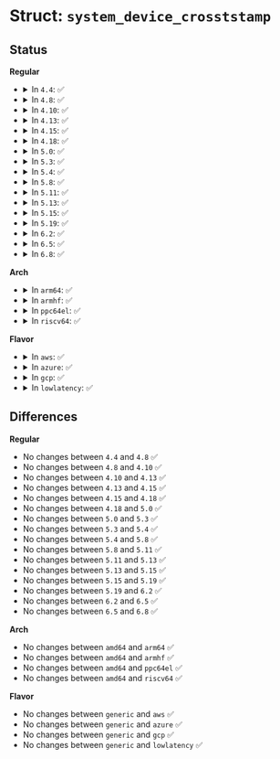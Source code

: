 # Struct: <code>system_device_crosststamp</code>

## Status
<b>Regular</b>
<ul>
<li>
<details>
<summary>In <code>4.4</code>: ✅</summary>

```c
struct system_device_crosststamp {
    ktime_t device;
    ktime_t sys_realtime;
    ktime_t sys_monoraw;
};
```
</details>
</li>
<li>
<details>
<summary>In <code>4.8</code>: ✅</summary>

```c
struct system_device_crosststamp {
    ktime_t device;
    ktime_t sys_realtime;
    ktime_t sys_monoraw;
};
```
</details>
</li>
<li>
<details>
<summary>In <code>4.10</code>: ✅</summary>

```c
struct system_device_crosststamp {
    ktime_t device;
    ktime_t sys_realtime;
    ktime_t sys_monoraw;
};
```
</details>
</li>
<li>
<details>
<summary>In <code>4.13</code>: ✅</summary>

```c
struct system_device_crosststamp {
    ktime_t device;
    ktime_t sys_realtime;
    ktime_t sys_monoraw;
};
```
</details>
</li>
<li>
<details>
<summary>In <code>4.15</code>: ✅</summary>

```c
struct system_device_crosststamp {
    ktime_t device;
    ktime_t sys_realtime;
    ktime_t sys_monoraw;
};
```
</details>
</li>
<li>
<details>
<summary>In <code>4.18</code>: ✅</summary>

```c
struct system_device_crosststamp {
    ktime_t device;
    ktime_t sys_realtime;
    ktime_t sys_monoraw;
};
```
</details>
</li>
<li>
<details>
<summary>In <code>5.0</code>: ✅</summary>

```c
struct system_device_crosststamp {
    ktime_t device;
    ktime_t sys_realtime;
    ktime_t sys_monoraw;
};
```
</details>
</li>
<li>
<details>
<summary>In <code>5.3</code>: ✅</summary>

```c
struct system_device_crosststamp {
    ktime_t device;
    ktime_t sys_realtime;
    ktime_t sys_monoraw;
};
```
</details>
</li>
<li>
<details>
<summary>In <code>5.4</code>: ✅</summary>

```c
struct system_device_crosststamp {
    ktime_t device;
    ktime_t sys_realtime;
    ktime_t sys_monoraw;
};
```
</details>
</li>
<li>
<details>
<summary>In <code>5.8</code>: ✅</summary>

```c
struct system_device_crosststamp {
    ktime_t device;
    ktime_t sys_realtime;
    ktime_t sys_monoraw;
};
```
</details>
</li>
<li>
<details>
<summary>In <code>5.11</code>: ✅</summary>

```c
struct system_device_crosststamp {
    ktime_t device;
    ktime_t sys_realtime;
    ktime_t sys_monoraw;
};
```
</details>
</li>
<li>
<details>
<summary>In <code>5.13</code>: ✅</summary>

```c
struct system_device_crosststamp {
    ktime_t device;
    ktime_t sys_realtime;
    ktime_t sys_monoraw;
};
```
</details>
</li>
<li>
<details>
<summary>In <code>5.15</code>: ✅</summary>

```c
struct system_device_crosststamp {
    ktime_t device;
    ktime_t sys_realtime;
    ktime_t sys_monoraw;
};
```
</details>
</li>
<li>
<details>
<summary>In <code>5.19</code>: ✅</summary>

```c
struct system_device_crosststamp {
    ktime_t device;
    ktime_t sys_realtime;
    ktime_t sys_monoraw;
};
```
</details>
</li>
<li>
<details>
<summary>In <code>6.2</code>: ✅</summary>

```c
struct system_device_crosststamp {
    ktime_t device;
    ktime_t sys_realtime;
    ktime_t sys_monoraw;
};
```
</details>
</li>
<li>
<details>
<summary>In <code>6.5</code>: ✅</summary>

```c
struct system_device_crosststamp {
    ktime_t device;
    ktime_t sys_realtime;
    ktime_t sys_monoraw;
};
```
</details>
</li>
<li>
<details>
<summary>In <code>6.8</code>: ✅</summary>

```c
struct system_device_crosststamp {
    ktime_t device;
    ktime_t sys_realtime;
    ktime_t sys_monoraw;
};
```
</details>
</li>
</ul>
<b>Arch</b>
<ul>
<li>
<details>
<summary>In <code>arm64</code>: ✅</summary>

```c
struct system_device_crosststamp {
    ktime_t device;
    ktime_t sys_realtime;
    ktime_t sys_monoraw;
};
```
</details>
</li>
<li>
<details>
<summary>In <code>armhf</code>: ✅</summary>

```c
struct system_device_crosststamp {
    ktime_t device;
    ktime_t sys_realtime;
    ktime_t sys_monoraw;
};
```
</details>
</li>
<li>
<details>
<summary>In <code>ppc64el</code>: ✅</summary>

```c
struct system_device_crosststamp {
    ktime_t device;
    ktime_t sys_realtime;
    ktime_t sys_monoraw;
};
```
</details>
</li>
<li>
<details>
<summary>In <code>riscv64</code>: ✅</summary>

```c
struct system_device_crosststamp {
    ktime_t device;
    ktime_t sys_realtime;
    ktime_t sys_monoraw;
};
```
</details>
</li>
</ul>
<b>Flavor</b>
<ul>
<li>
<details>
<summary>In <code>aws</code>: ✅</summary>

```c
struct system_device_crosststamp {
    ktime_t device;
    ktime_t sys_realtime;
    ktime_t sys_monoraw;
};
```
</details>
</li>
<li>
<details>
<summary>In <code>azure</code>: ✅</summary>

```c
struct system_device_crosststamp {
    ktime_t device;
    ktime_t sys_realtime;
    ktime_t sys_monoraw;
};
```
</details>
</li>
<li>
<details>
<summary>In <code>gcp</code>: ✅</summary>

```c
struct system_device_crosststamp {
    ktime_t device;
    ktime_t sys_realtime;
    ktime_t sys_monoraw;
};
```
</details>
</li>
<li>
<details>
<summary>In <code>lowlatency</code>: ✅</summary>

```c
struct system_device_crosststamp {
    ktime_t device;
    ktime_t sys_realtime;
    ktime_t sys_monoraw;
};
```
</details>
</li>
</ul>

## Differences
<b>Regular</b>
<ul>
<li>
No changes between <code>4.4</code> and <code>4.8</code> ✅
</li>
<li>
No changes between <code>4.8</code> and <code>4.10</code> ✅
</li>
<li>
No changes between <code>4.10</code> and <code>4.13</code> ✅
</li>
<li>
No changes between <code>4.13</code> and <code>4.15</code> ✅
</li>
<li>
No changes between <code>4.15</code> and <code>4.18</code> ✅
</li>
<li>
No changes between <code>4.18</code> and <code>5.0</code> ✅
</li>
<li>
No changes between <code>5.0</code> and <code>5.3</code> ✅
</li>
<li>
No changes between <code>5.3</code> and <code>5.4</code> ✅
</li>
<li>
No changes between <code>5.4</code> and <code>5.8</code> ✅
</li>
<li>
No changes between <code>5.8</code> and <code>5.11</code> ✅
</li>
<li>
No changes between <code>5.11</code> and <code>5.13</code> ✅
</li>
<li>
No changes between <code>5.13</code> and <code>5.15</code> ✅
</li>
<li>
No changes between <code>5.15</code> and <code>5.19</code> ✅
</li>
<li>
No changes between <code>5.19</code> and <code>6.2</code> ✅
</li>
<li>
No changes between <code>6.2</code> and <code>6.5</code> ✅
</li>
<li>
No changes between <code>6.5</code> and <code>6.8</code> ✅
</li>
</ul>
<b>Arch</b>
<ul>
<li>
No changes between <code>amd64</code> and <code>arm64</code> ✅
</li>
<li>
No changes between <code>amd64</code> and <code>armhf</code> ✅
</li>
<li>
No changes between <code>amd64</code> and <code>ppc64el</code> ✅
</li>
<li>
No changes between <code>amd64</code> and <code>riscv64</code> ✅
</li>
</ul>
<b>Flavor</b>
<ul>
<li>
No changes between <code>generic</code> and <code>aws</code> ✅
</li>
<li>
No changes between <code>generic</code> and <code>azure</code> ✅
</li>
<li>
No changes between <code>generic</code> and <code>gcp</code> ✅
</li>
<li>
No changes between <code>generic</code> and <code>lowlatency</code> ✅
</li>
</ul>
